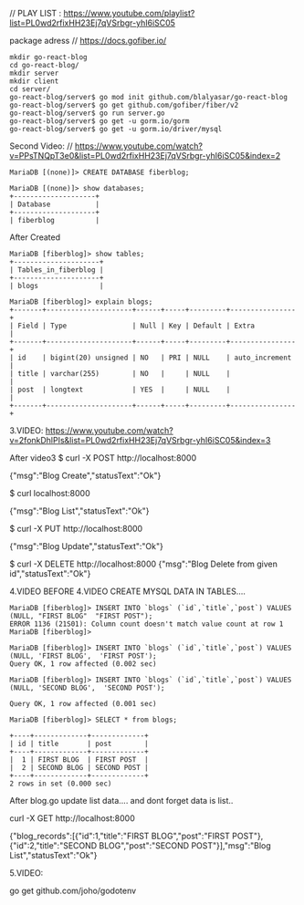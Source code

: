 // PLAY LIST : https://www.youtube.com/playlist?list=PL0wd2rfixHH23Ej7qVSrbgr-yhI6iSC05

package adress
// https://docs.gofiber.io/


```
mkdir go-react-blog
cd go-react-blog/
mkdir server
mkdir client
cd server/
go-react-blog/server$ go mod init github.com/blalyasar/go-react-blog
go-react-blog/server$ go get github.com/gofiber/fiber/v2
go-react-blog/server$ go run server.go 
go-react-blog/server$ go get -u gorm.io/gorm
go-react-blog/server$ go get -u gorm.io/driver/mysql
```

Second Video:
// https://www.youtube.com/watch?v=PPsTNQpT3e0&list=PL0wd2rfixHH23Ej7qVSrbgr-yhI6iSC05&index=2

```
MariaDB [(none)]> CREATE DATABASE fiberblog;

MariaDB [(none)]> show databases;
+--------------------+
| Database           |
+--------------------+
| fiberblog          |

```

After Created
```
MariaDB [fiberblog]> show tables;
+---------------------+
| Tables_in_fiberblog |
+---------------------+
| blogs               |

MariaDB [fiberblog]> explain blogs;
+-------+---------------------+------+-----+---------+----------------+
| Field | Type                | Null | Key | Default | Extra          |
+-------+---------------------+------+-----+---------+----------------+
| id    | bigint(20) unsigned | NO   | PRI | NULL    | auto_increment |
| title | varchar(255)        | NO   |     | NULL    |                |
| post  | longtext            | YES  |     | NULL    |                |
+-------+---------------------+------+-----+---------+----------------+
```

3.VIDEO: 
https://www.youtube.com/watch?v=2fonkDhlPIs&list=PL0wd2rfixHH23Ej7qVSrbgr-yhI6iSC05&index=3



 
After  video3 
$ curl -X POST  http://localhost:8000

{"msg":"Blog Create","statusText":"Ok"}

$ curl localhost:8000

{"msg":"Blog List","statusText":"Ok"}

$ curl -X PUT  http://localhost:8000

{"msg":"Blog Update","statusText":"Ok"} 
 
$ curl -X DELETE  http://localhost:8000
{"msg":"Blog Delete from given id","statusText":"Ok"} 

4.VIDEO
BEFORE 4.VIDEO CREATE MYSQL DATA IN TABLES....
```
MariaDB [fiberblog]> INSERT INTO `blogs` (`id`,`title`,`post`) VALUES (NULL, "FIRST BLOG"  "FIRST POST");
ERROR 1136 (21S01): Column count doesn't match value count at row 1
MariaDB [fiberblog]> 

MariaDB [fiberblog]> INSERT INTO `blogs` (`id`,`title`,`post`) VALUES (NULL, 'FIRST BLOG',  'FIRST POST');
Query OK, 1 row affected (0.002 sec)

MariaDB [fiberblog]> INSERT INTO `blogs` (`id`,`title`,`post`) VALUES (NULL, 'SECOND BLOG',  'SECOND POST');

Query OK, 1 row affected (0.001 sec)

MariaDB [fiberblog]> SELECT * from blogs;

+----+-------------+-------------+
| id | title       | post        |
+----+-------------+-------------+
|  1 | FIRST BLOG  | FIRST POST  |
|  2 | SECOND BLOG | SECOND POST |
+----+-------------+-------------+
2 rows in set (0.000 sec)
```

After blog.go update list data.... and dont forget data is list..

curl -X GET http://localhost:8000

{"blog_records":[{"id":1,"title":"FIRST BLOG","post":"FIRST POST"},{"id":2,"title":"SECOND BLOG","post":"SECOND POST"}],"msg":"Blog List","statusText":"Ok"}

5.VIDEO:

go get github.com/joho/godotenv
